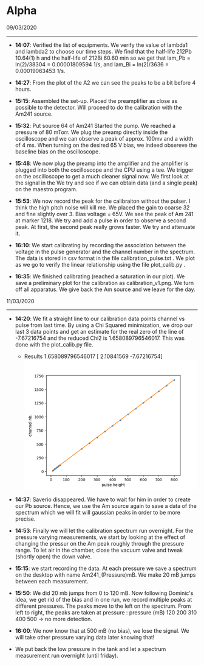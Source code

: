 Alpha
=============

09/03/2020
__________
* **14:07**: Verified the list of equipments. We verify the value of lambda1 and lambda2 to choose our time steps. We find that the half-life 212Pb 10.64(1) h and the half-life of 212Bi 60.60 min so we get that lam_Pb = ln(2)/38304 = 0.00001809594 1/s, and lam_Bi = ln(2)/3636 = 0.00019063453 1/s.

* **14:27**: From the plot of the A2 we can see the peaks to be a bit before 4 hours. 

* **15:15**: Assembled the set-up. Placed the preamplifier as close as possible to the detector. Will proceed to do the calibration with the Am241 source.

* **15:32**: Put source 64 of Am241 Started the pump. We reached a pressure of 80 mTorr. We plug the preamp directly inside the oscilloscope and we can observe a peak of approx. 100mv and a width of 4 ms. When turning on the desired 65 V bias, we indeed obsereve the baseline bias on the oscilloscope.

* **15:48**: We now plug the preamp into the amplifier and the amplifier is plugged into both the oscilloscope and the CPU using a tee. We trigger on the oscilloscope to get a much cleaner signal now. We first look at the signal in the  We try and see if we can obtain data (and a single peak) on the maestro program.

* **15:53**: We now record the peak for the calibraiton without the pulser. I think the high pitch noise will kill me. We placed the gain to coarse 32 and fine slightly over 3. Bias voltage = 65V. We see the peak of Am 241 at marker 1218. We try and add a pulse in order to observe a second peak. At first, the second peak really grows faster. We try and attenuate it.

* **16:10**: We start calibrating by recording the association between the voltage in the pulse generator and the channel number in the spectrum. The data is stored in csv format in the file calibration_pulse.txt . We plot as we go to verify the linear relationship using the file plot_calib.py . 

* **16:35**: We finished calibrating (reached a saturation in our plot). We save a preliminary plot for the calibration as calibration_v1.png. We turn off all apparatus. We give back the Am source and we leave for the day. 


11/03/2020
__________
* **14:20**: We fit a straight line to our calibration data points channel vs pulse from last time. By using a Chi Squared minimization, we drop our last 3 data points and get an estimate for the real zero of the line of -7.67216754 and the reduced Chi2 is 1.658089796546017. This was done with the plot_calib.py file. 
	- Results 1.658089796546017
	[ 2.10841569 -7.67216754]
![Calibration plot](https://github.com/antoinebelley/Phys_359/blob/master/Lab3_Alpha/calibration_v1.png)

* **14:37**: Saverio disappeared. We have to wait for him in order to create our Pb source. Hence, we use the Am source again to save a data of the spectrum which we will fit will gaussian peaks in order to be more precise. 

* **14:53**: Finally we will let the calibration spectrum run overnight. For the pressure varying measurements, we start by looking at the effect of changing the pressur on the Am peak roughly through the pressure range. To let air in the chamber, close the vacuum valve and tweak (shortly open) the down valve.

* **15:15**: we start recording the data. At each pressure we save a spectrum on the desktop with name Am241_(Pressure)mB. We make 20 mB jumps between each measurement.  
* **15:50**: We did 20 mb jumps from 0 to 120 mB. Now following Dominic's idea, we get rid of the bias and in one run, we record multiple peaks at different pressures. The peaks move to the left on the spectrum. From left to right, the peaks are taken at pressure : 
	pressure (mB)
	120 
	200
	310 
	400
	500 -> no more detection. 

* **16:00**: We now know that at 500 mB (no bias), we lose the signal. We will take other pressure varying data later knowing that!

* We put back the low pressure in the tank and let a spectrum measurement run overnight (until friday). 



